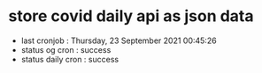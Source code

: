 # store covid daily api as json data

- last cronjob : Thursday, 23 September 2021 00:45:26
- status og cron : success
- status daily cron : success
      
      